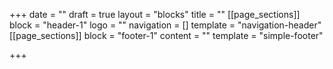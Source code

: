 +++
date = ""
draft = true
layout = "blocks"
title = ""
[[page_sections]]
block = "header-1"
logo = ""
navigation = []
template = "navigation-header"
[[page_sections]]
block = "footer-1"
content = ""
template = "simple-footer"

+++
